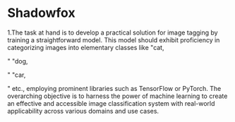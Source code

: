 # Shadowfox
1.The task at hand is to develop a practical solution for image
tagging by training a straightforward model. This model should
exhibit proficiency in categorizing images into elementary classes
like "cat,

" "dog,

" "car,

" etc., employing prominent libraries such as
TensorFlow or PyTorch. The overarching objective is to harness the
power of machine learning to create an effective and accessible
image classification system with real-world applicability across
various domains and use cases.
